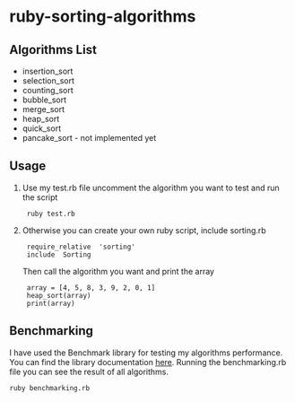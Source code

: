 
# ruby-sorting-algorithms
 
 ## Algorithms List
 - insertion_sort
 - selection_sort
 - counting_sort
 - bubble_sort
 - merge_sort
 - heap_sort
 - quick_sort
 - pancake_sort  - not implemented yet

## Usage
1) Use my test.rb file 
	uncomment the algorithm you want to test and run the script 
	
	    ruby test.rb

2) Otherwise you can create your own ruby script, include sorting.rb

		require_relative  'sorting'
		include  Sorting

	Then call the algorithm you want and print the array
		
		array = [4, 5, 8, 3, 9, 2, 0, 1]
		heap_sort(array)	  
		print(array)

## Benchmarking
I have used the Benchmark library for testing my algorithms performance. 
You can find the library documentation [here](https://ruby-doc.org/stdlib-1.9.3/libdoc/benchmark/rdoc/index.html).
Running the benchmarking.rb file you can see the result of all algorithms.

    ruby benchmarking.rb
